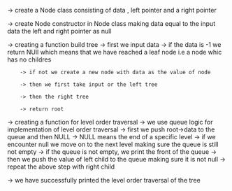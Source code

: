 -> create a Node class consisting of data , left pointer and a right pointer

-> create Node constructor in Node class making data equal to the input data the left and right     pointer as null

-> creating a function build tree
    -> first we input data 
        -> if the data is -1 we return NUll which means that we have reached a leaf node i.e a node whic has no childres
        
        -> if not we create a new node with data as the value of node 

        -> then we first take input or the left tree

        -> then the right tree

        -> return root

-> creating a function for level order traversal
    -> we use queue logic for implementation of level order traversal
    -> first we push root->data to the queue and then NULL
    -> NULL means the end of a specific level
    -> if we encounter null we move on to the next level making sure the queue is still not empty
    -> if the queue is not empty, we print the front of the queue 
    -> then we push the value of left child to the queue making sure it is not null
    -> repeat the above step with right child

-> we have successfully printed the level order traversal of the tree    